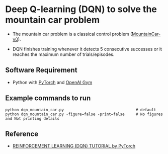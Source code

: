 # Deep Q-learning (DQN) to solve the mountain car problem

* The mountain car problem is a classical control problem
([MountainCar-v0](https://github.com/openai/gym/wiki/MountainCar-v0)).

* DQN finishes training whenever it detects 5 consecutive successes or it reaches the maximum number of trials/episodes.

## Software Requirement
* Python with [PyTorch](https://pytorch.org/) and [OpenAI Gym](https://gym.openai.com/)

## Example commands to run
```
python dqn_mountain_car.py                                # default
python dqn_mountain_car.py -figure=false -print=false     # No figures and Not printing details
```

## Reference
* [REINFORCEMENT LEARNING (DQN) TUTORIAL by PyTorch](https://pytorch.org/tutorials/intermediate/reinforcement_q_learning.html)

